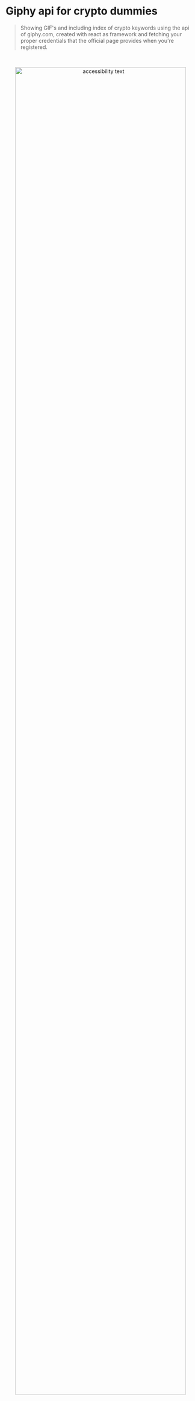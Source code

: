 # Giphy api for crypto dummies

<!-- ## Travis CI badges and github actions
# Logo: Framework, tool, base of the project not all  -->

<!-- Markdown link & img dfn's -->

<!-- [npm-image]: https://img.shields.io/npm/v/datadog-metrics.svg?style=flat-square
[npm-url]: https://npmjs.org/package/datadog-metrics
[npm-downloads]: https://img.shields.io/npm/dm/datadog-metrics.svg?style=flat-square
[travis-image]: https://img.shields.io/travis/escummy/node-datadog-metrics/master.svg?style=flat-square
[travis-url]: https://travis-ci.org/escummy/node-datadog-metrics
[wiki]: https://github.com/escummy/yourproject/wiki -->

 <!-- [![Build Status](https://travis-ci.org/escummy/dillinger.svg?branch=master)](https://travis-ci.org/escummy/dillinger) <img alt="Github workflows" src="https://github.com/thmsgbrt/thmsgbrt/workflows/README%20build/badge.svg"/> <img alt="Contributor Covenant v2.1" src="https://img.shields.io/badge/Contributor%20Covenant-2.1-4baaaa.svg"/> <img alt="License" src="https://img.shields.io/github/license/escummy/webpack-complete?style=flat-square&labelColor=343b41"/> -->

> Showing GIF's and including index of crypto keywords using the api of giphy.com, created with react as framework and fetching your proper credentials that the official page provides when you're registered.

<br>

<!-- ## Snapshots -->

<p align="center">
  <img src="https://github.com/escummy/giphy-api/assets/90976678/308f1a0d-9ebb-405c-9afd-24142ce8af26" width="95%" title="TMDB posters repository by escummy" alt="accessibility text">
</p>

<br>

## Getting Started

These instructions will get you a copy of the project up and running on your local machine for development and testing purposes. See deployment for notes on how to deploy on a live system and clone the repository.

<br>

- (Option 1): Clone the repository with link "https"

```bash
  git clone https://github.com/escummy/giphy-api.git
```

- (Option 2): Clone the repository with link "SSH"

```bash
  git clone git@github.com:escummy/giphy-api.git
```

- (Option 3): Download the file.zip to your desktop

<br>

### # Prerequisites

To continue, you need to have installed: `Node`

<br>

(Check in your terminal bash)

```bash
  node --version
```

<br>

Else, Install nodejs from the official site 'version LTS' (Recommended)

[English] - https://nodejs.org/en/ (or) [Spanish] - https://nodejs.org/es/

<br>

## Installing dependencies

Install the necessary dependencies and devDependencies from any package.json

```bash
  npm install
```

<br>

## Available scripts

In the project directory, you can run:

```bash
  npm start
```

> Runs the app in the development mode.\
> Open [http://localhost:3000](http://localhost:3000) to view it in the browser.
> > The page will reload if you make edits.\
> > You will also see any lint errors in the console.

<br>

## To run tests

Start checking tests with the following command, which will open a debug console and UI interface in the browser to help with the testing process.

```bash
  npm test
```

<br>

## To build in prodcution

Builds the app for production to the `build` or `dist` folder.\
It correctly bundles React in production mode and optimizes the build for the best performance.

> The build is minified and the filenames include the hashes.\

```bash
  npm run build
```

<br>

Your app is ready to be deployed!

See the section about [deployment](https://facebook.github.io/create-react-app/docs/deployment) for more information.

<br>

## To eject the project

**Note: this is a one-way operation. Once you `eject`, you can't go back!**

If you aren't satisfied with the build tool and configuration choices, you can `eject` at any time. This command will remove the single build dependency from your project.

```bash
  npm run eject
```

> Instead, it will copy all the configuration files and the transitive dependencies (webpack, Babel, ESLint, etc) right into your project so you have full control over them. All of the commands except `eject` will still work, but they will point to the copied scripts so you can tweak them. At this point you're on your own.

You don't have to ever use `eject`. The curated feature set is suitable for small and middle deployments, and you shouldn't feel obligated to use this feature. However we understand that this tool wouldn't be useful if you couldn't customize it when you are ready for it.

<br>

## Learn More

You can learn more in the [Create React App documentation](https://facebook.github.io/create-react-app/docs/getting-started).

To learn React, check out the [React documentation](https://reactjs.org/).

Recomendations: 
- Check this visual studio code [settings.json](https://github.com/escummy/vscode-settings-json)
- To install the necessary extensions, add extension 'missing extensions' to your vscode

<br>

<!-- ### # Check status

This will launch a web browser that will auto-update every time you save a watched file as(#specify-files-to-watch), but before push to production, we recommend minify the outputs files and caching how this purpose package helper [Browsersync](https://www.browsersync.io/) -->

### Code Splitting

This section has moved here: [https://facebook.github.io/create-react-app/docs/code-splitting](https://facebook.github.io/create-react-app/docs/code-splitting)

### Analyzing the Bundle Size

This section has moved here: [https://facebook.github.io/create-react-app/docs/analyzing-the-bundle-size](https://facebook.github.io/create-react-app/docs/analyzing-the-bundle-size)

### Making a Progressive Web App

This section has moved here: [https://facebook.github.io/create-react-app/docs/making-a-progressive-web-app](https://facebook.github.io/create-react-app/docs/making-a-progressive-web-app)

### Advanced Configuration

This section has moved here: [https://facebook.github.io/create-react-app/docs/advanced-configuration](https://facebook.github.io/create-react-app/docs/advanced-configuration)

### Deployment

This section has moved here: [https://facebook.github.io/create-react-app/docs/deployment](https://facebook.github.io/create-react-app/docs/deployment)

### Npm run build fails to minify

This section has moved here: [https://facebook.github.io/create-react-app/docs/troubleshooting#npm-run-build-fails-to-minify](https://facebook.github.io/create-react-app/docs/troubleshooting#npm-run-build-fails-to-minify)

<br>

## Latest releases

<!-- Change link path for each repository (automate actions CI/gist)-->

Repositories use [SemVer](http://semver.org/) for versioning, three-digit numbering technique based patter of Major, Minor and Patch fixes, see the [release tags](https://github.com/escummy/giphy-api/tags) for more details about version available.

<!-- ## Running the tests

Launches the test runner in the interactive watch mode.\
See the section about [running tests](https://facebook.github.io/create-react-app/docs/running-tests) for more information.

### Break down into end to end tests

Explain what these tests test and why

```
npm test
```

### And coding style tests

Explain what these tests test and why

```
Give an example
```

-->

<br>

## Contributing

Contributions are always welcome.

See [CONTRIBUTING](.github/CONTRIBUTING.md) for ways to get started, you can colaborate addings features to improve the repository, you can feel free to suggest anything or help solving issues via pull request.

<!-- Please read [CONTRIBUTING.md](https://gist.github.com/escummy/b24679402957c63ec426) for details on our code of conduct, and the process for submitting pull requests. -->

Please adhere to this project [CODE_OF_CONDUCT](.github/CODE_OF_CONDUCT.md), examples of behavior that contributes to a positive environment for our community and adapted from the Contributor Covenant, version 2.0, available at https://www.contributor-covenant.org/version/2/0/code_of_conduct.html

> **[Author]**: Gonzalo Cugiani (Amsterdam, North Holland, Netherlands)
>
> - [www.github.com/github.com/escummy](https://github.com/escummy)
> - [www.linkedin.com/in/gonzalocugiani](https://linkedin.com/in/gonzalocugiani)
> - [www.stackoverflow.com/gonzalocugiani](https://stackoverflow.com/users/20149906/gonzalo-cugiani)

<br>

## About Licenses

A licensor may grant a license under intellectual property laws to authorize a use (such as copying software or using a patented invention) to a licensee, sparing the licensee from a claim of infringement brought by the licensor.

<!-- Change link path for each repository (automate actions CI/gist)-->
License used for this repository <a href="https://github.com/escummy/giphy-api/blob/main/LICENSE">`[`MIT License`]`</a>

<br><br>

---

<p align="center">. . .</p>

<p align="center">This <i>README</i> file was updated</br>Last refresh: Wednesday, 10 July, 18:08 CET<br/></p>

<br><br><br>
